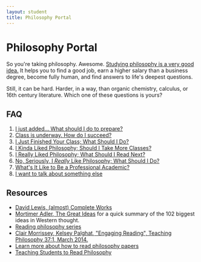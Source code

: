 ```yaml
---
layout: student
title: Philosophy Portal
--- 
```


# Philosophy Portal


So you're taking philosophy. Awesome. [Studying philosophy is a very good idea.](/philosophy-major) It helps you to find a good job, earn a higher salary than a business degree, become fully human, and find answers to life's deepest questions. 

Still, it can be hard. Harder, in a way, than organic chemistry, calculus, or 16th century literature. Which one of these questions is yours?

## FAQ

1. [I just added... What should I do to prepare?](/philosophy-3-new-student)
2. [Class is underway. How do I succeed?](/philosophy-4-in-class)
5. [I Just Finished Your Class; What Should I Do?](/philosophy-8-finished)
2. [I Kinda Liked Philosophy; Should I Take More Classes?](philosophy-3-major)
3. [I Really Liked Philosophy; What Should I Read Next?](/philosophy-3-major)
4. [No, Seriously, I *Really* Like Philosophy; What Should I Do?](/philosophy-next)
5. [What's It Like to Be a Professional Academic?](/philosophy-7-profession)
6. [I want to talk about something else](/philosophy-10-other)


## Resources
* [David Lewis, (almost) Complete Works](http://www.andrewmbailey.com/dkl/)
* [Mortimer Adler, The Great Ideas](http://www.thegreatideas.org/greatideas1.html) for a quick summary of the 102 biggest ideas in Western thought. 
* [Reading philosophy series](http://www.wiley.com/WileyCDA/Section/id-404050.html)
* [Clair Morrissey, Kelsey Palghat, "Engaging Reading", Teaching Philosophy 37:1, March 2014.](http://works.bepress.com/clair_morrissey/4/)
* [Learn more about how to read philosophy papers](https://sites.google.com/a/wellesley.edu/pinkguidetophilosophy/how-to-read)
* [Teaching Students to Read Philosophy](http://www.pdcnet.org/collection/show?id=teachphil_2004_0027_0004_0351_0368&file_type=pdf)
